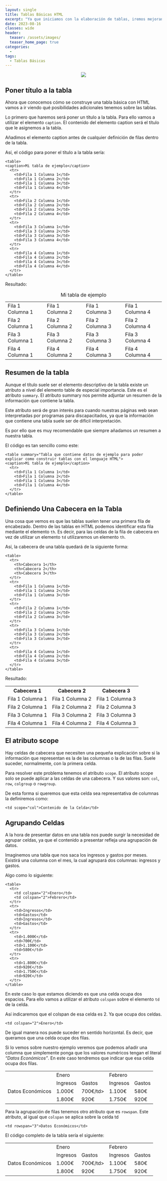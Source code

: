 ```yaml
---
layout: single
title: Tablas Básicas HTML
excerpt: "Ya que iniciamos con la elaboración de tablas, iremos mejorando un poco en su estructura y su diseño."
date: 2023-08-16
classes: wide
header:
  teaser: /assets/images/
  teaser_home_page: true
categories:
  - 
tags:
  - Tablas Básicas
---
```


<center>
    <img src='./../assets/images/Tablas/TablasBasicas.jpg'>
</center>

## Poner título a la tabla

Ahora que conocemos cómo se construye una tabla básica con HTML vamos a ir viendo qué posibilidades adicionales tenemos sobre las tablas.

Lo primero que haremos será poner un título a la tabla. Para ello vamos a utilizar el elemento `caption`. El contenido del elemento caption será el título que le asignemos a la tabla.

Añadimos el elemento caption antes de cualquier definición de filas dentro de la tabla.

Así, el código para poner el título a la tabla sería:

```text
<table>
<caption>Mi tabla de ejemplo</caption>
  <tr>
    <td>Fila 1 Columna 1</td>
    <td>Fila 1 Columna 2</td>
    <td>Fila 1 Columna 3</td>
    <td>Fila 1 Columna 4</td>
  </tr>
  <tr>
    <td>Fila 2 Columna 1</td>
    <td>Fila 2 Columna 2</td>
    <td>Fila 2 Columna 3</td>
    <td>Fila 2 Columna 4</td>
  </tr>
  <tr>
    <td>Fila 3 Columna 1</td>
    <td>Fila 3 Columna 2</td>
    <td>Fila 3 Columna 3</td>
    <td>Fila 3 Columna 4</td>
  </tr>
  <tr>
    <td>Fila 4 Columna 1</td>
    <td>Fila 4 Columna 2</td>
    <td>Fila 4 Columna 3</td>
    <td>Fila 4 Columna 4</td>
  </tr>
</table>
```

Resultado:

<table>
<caption>Mi tabla de ejemplo</caption>
  <tr>
    <td>Fila 1 Columna 1</td>
    <td>Fila 1 Columna 2</td>
    <td>Fila 1 Columna 3</td>
    <td>Fila 1 Columna 4</td>
  </tr>
  <tr>
    <td>Fila 2 Columna 1</td>
    <td>Fila 2 Columna 2</td>
    <td>Fila 2 Columna 3</td>
    <td>Fila 2 Columna 4</td>
  </tr>
  <tr>
    <td>Fila 3 Columna 1</td>
    <td>Fila 3 Columna 2</td>
    <td>Fila 3 Columna 3</td>
    <td>Fila 3 Columna 4</td>
  </tr>
  <tr>
    <td>Fila 4 Columna 1</td>
    <td>Fila 4 Columna 2</td>
    <td>Fila 4 Columna 3</td>
    <td>Fila 4 Columna 4</td>
  </tr>
</table>

## Resumen de la tabla

Aunque el título suele ser el elemento descriptivo de la tabla existe un atributo a nivel del elemento table de especial importancia. Este es el atributo `summary`. El atributo summary nos permite adjuntar un resumen de la información que contiene la tabla.

Este atributo será de gran interés para cuando nuestras páginas web sean interpretadas por programas para discapacitados, ya que la información que contiene una tabla suele ser de difícil interpretación.

Es por ello que es muy recomendable que siempre añadamos un resumen a nuestra tabla.

El código es tan sencillo como este:

```text
<table summary="Tabla que contiene datos de ejemplo para poder explicar como construir tablas con el lenguaje HTML">
<caption>Mi tabla de ejemplo</caption>
  <tr>
    <td>Fila 1 Columna 1</td>
    <td>Fila 1 Columna 2</td>
    <td>Fila 1 Columna 3</td>
    <td>Fila 1 Columna 4</td>
  </tr>
</table>
```

## Definiendo Una Cabecera en la Tabla

Una cosa que vemos es que las tablas suelen tener una primera fila de encabezado. Dentro de las tablas en HTML podemos identificar esta fila mediante el elemento `th`. Es decir, para las celdas de la fila de cabecera en vez de utilizar un elemento `td` utilizaremos un elemento `th`.

Así, la cabecera de una tabla quedará de la siguiente forma:

```text
<table>
  <tr>
    <th>Cabecera 1</th>
    <th>Cabecera 2</th>
    <th>Cabecera 3</th>
  </tr>
  <tr>
    <td>Fila 1 Columna 1</td>
    <td>Fila 1 Columna 2</td>
    <td>Fila 1 Columna 3</td>
  </tr>
  <tr>
    <td>Fila 2 Columna 1</td>
    <td>Fila 2 Columna 2</td>
    <td>Fila 2 Columna 3</td>
  </tr>
  <tr>
    <td>Fila 3 Columna 1</td>
    <td>Fila 3 Columna 2</td>
    <td>Fila 3 Columna 3</td>
  </tr>
  <tr>
    <td>Fila 4 Columna 1</td>
    <td>Fila 4 Columna 2</td>
    <td>Fila 4 Columna 3</td>
  </tr>
</table>
```

Resultado:

<table>
  <tr>
    <th>Cabecera 1</th>
    <th>Cabecera 2</th>
    <th>Cabecera 3</th>
  </tr>
  <tr>
    <td>Fila 1 Columna 1</td>
    <td>Fila 1 Columna 2</td>
    <td>Fila 1 Columna 3</td>
  </tr>
  <tr>
    <td>Fila 2 Columna 1</td>
    <td>Fila 2 Columna 2</td>
    <td>Fila 2 Columna 3</td>
  </tr>
  <tr>
    <td>Fila 3 Columna 1</td>
    <td>Fila 3 Columna 2</td>
    <td>Fila 3 Columna 3</td>
  </tr>
  <tr>
    <td>Fila 4 Columna 1</td>
    <td>Fila 4 Columna 2</td>
    <td>Fila 4 Columna 3</td>
  </tr>
</table>

## El atributo scope

Hay celdas de cabecera que necesiten una pequeña explicación sobre si la información que representan es la de las columnas o la de las filas. Suele suceder, normalmente, con la primera celda.

Para resolver este problema tenemos el atributo `scope`. El atributo scope solo se puede aplicar a las celdas de una cabecera. Y sus valores son: `col`, `row`, `colgroup` o `rowgroup`.

De esta forma si queremos que esta celda sea representativa de columnas la definiremos como:

```text
<td scope="col">Contenido de la Celda</td>
```

## Agrupando Celdas

A la hora de presentar datos en una tabla nos puede surgir la necesidad de agrupar celdas, ya que el contenido a presentar refleja una agrupación de datos.

Imaginemos una tabla que nos saca los ingresos y gastos por meses. Existirá una columna con el mes, la cual agrupará dos columnas: ingresos y gastos.

Algo como lo siguiente:

```text
<table>
  <tr>
    <td colspan="2">Enero</td>
    <td colspan="2">Febrero</td>
  </tr>
  <tr>
    <td>Ingresos</td>
    <td>Gastos</td>
    <td>Ingresos</td>
    <td>Gastos</td>
  </tr>
  <tr>
    <td>1.000€</td>
    <td>700€/td>
    <td>1.100€</td>
    <td>580€</td>
  </tr>
  <tr>
    <td>1.800€</td>
    <td>920€</td>
    <td>1.750€</td>
    <td>920€</td>
  </tr>
</table>
```

En este caso lo que estamos diciendo es que una celda ocupa dos espacios. Para ello vamos a utilizar el atributo `colspan` sobre el elemento `td` de la celda.

Así indicaremos que el colspan de esa celda es 2. Ya que ocupa dos celdas.

```text
<td colspan="2">Enero</td>
```

De igual manera nos puede suceder en sentido horizontal. Es decir, que queramos que una celda ocupe dos filas.

Si lo vemos sobre nuestro ejemplo veremos que podemos añadir una columna que simplemente ponga que los valores numéricos tengan el literal *“Datos Económicos”*. En este caso tendremos que indicar que esa celda ocupa dos filas.

<table>
  <tr>
    <td></td>
    <td colspan="2">Enero</td>
    <td colspan="2">Febrero</td>
  </tr>
  <tr>
    <td rowspan="3">Datos Económicos</td>
    <td>Ingresos</td>
    <td>Gastos</td>
    <td>Ingresos</td>
    <td>Gastos</td>
  </tr>
  <tr>
    <td>1.000€</td>
    <td>700€/td>
    <td>1.100€</td>
    <td>580€</td>
  </tr>
  <tr>
    <td>1.800€</td>
    <td>920€</td>
    <td>1.750€</td>
    <td>920€</td>
  </tr>
</table>

Para la agrupación de filas tenemos otro atributo que es `rowspan`. Este atributo, al igual que `colspan` se aplica sobre la celda td

```
<td rowspan="3">Datos Económicos</td>
```

El código completo de la tabla sería el siguiente:

<table>
  <tr>
    <td></td>
    <td colspan="2">Enero</td>
    <td colspan="2">Febrero</td>
  </tr>
  <tr>
    <td rowspan="3">Datos Económicos</td>
    <td>Ingresos</td>
    <td>Gastos</td>
    <td>Ingresos</td>
    <td>Gastos</td>
  </tr>
  <tr>
    <td>1.000€</td>
    <td>700€/td>
    <td>1.100€</td>
    <td>580€</td>
  </tr>
  <tr>
    <td>1.800€</td>
    <td>920€</td>
    <td>1.750€</td>
    <td>920€</td>
  </tr>
</table>